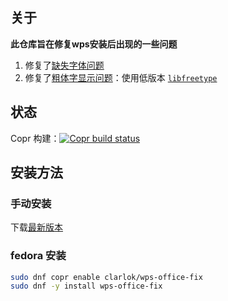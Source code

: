 ## 关于

**此仓库旨在修复wps安装后出现的一些问题**

1. 修复了[缺失字体问题](http://packages.deepin.com/deepin/pool/non-free/t/ttf-wps-fonts/)
2. 修复了[粗体字显示问题](https://bbs.wps.cn/topic/3137)：使用低版本 [`libfreetype`](https://packages.debian.org/zh-tw/bookworm/libfreetype6)

## 状态

Copr 构建：[![Copr build status](https://copr.fedorainfracloud.org/coprs/clarlok/wps-office-fix/package/wps-office-fix/status_image/last_build.png)](https://copr.fedorainfracloud.org/coprs/clarlok/wps-office-fix/package/wps-office-fix/)

## 安装方法

### 手动安装

下载[最新版本](https://github.com/JamesBrosy/wps-office-fonts-extra/releases/latest)

### fedora 安装

```sh
sudo dnf copr enable clarlok/wps-office-fix
sudo dnf -y install wps-office-fix
```

